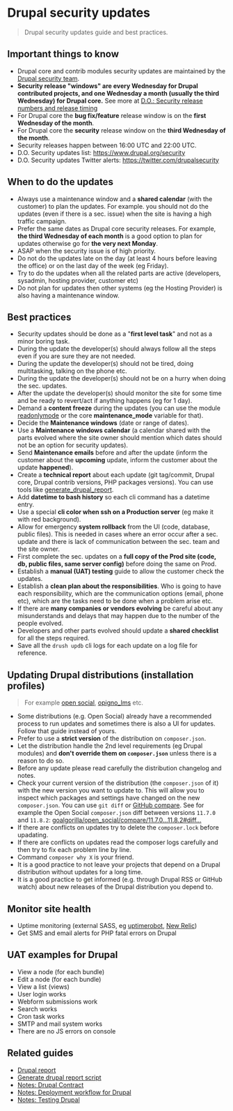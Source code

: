 # Drupal security updates

> Drupal security updates guide and best practices.


## Important things to know

- Drupal core and contrib modules security updates are maintained by the [Drupal security team](https://www.drupal.org/drupal-security-team).
- **Security release "windows" are every Wednesday for Drupal contributed projects, and one Wednesday a month (usually the third Wednesday) for Drupal core.** See more at [D.O.: Security release numbers and release timing](https://www.drupal.org/drupal-security-team/security-release-numbers-and-release-timing)
- For Drupal core the **bug fix/feature** release window is on the **first Wednesday of the month**.
- For Drupal core the **security** release window on the **third Wednesday of the month**.
- Security releases happen between 16:00 UTC and 22:00 UTC.
- D.O. Security updates list: <https://www.drupal.org/security>
- D.O. Security updates Twitter alerts: <https://twitter.com/drupalsecurity>

## When to do the updates

- Always use a maintenance window and a **shared calendar** (with the customer) to plan the updates. For example. you should not do the updates (even if there is a sec. issue) when the site is having a high traffic campaign.
- Prefer the same dates as Drupal core security releases. For example, **the third Wednesday of each month** is a good option to plan for updates otherwise go for **the very next Monday**.
- ASAP when the security issue is of high priority.
- Do not do the updates late on the day (at least 4 hours before leaving the office) or on the last day of the week (eg Friday).
- Try to do the updates when all the related parts are active (developers, sysadmin, hosting provider, customer etc)
- Do not plan for updates then other systems (eg the Hosting Provider) is also having a maintenance window.

## Best practices

- Security updates should be done as a "**first level task**" and not as a minor boring task.
- During the update the developer(s) should always follow all the steps even if you are sure they are not needed.
- During the update the developer(s) should not be tired, doing multitasking, talking on the phone etc.
- During the update the developer(s) should not be on a hurry when doing the sec. updates.
- After the update the developer(s) should monitor the site for some time and be ready to revert/act if anything happens (eg for 1 day).
- Demand a **content freeze** during the updates (you can use the module [readonlymode](https://www.drupal.org/project/readonlymode) or the core **maintenance_mode** variable for that).
- Decide the **Maintenance windows** (date or range of dates).
- Use a **Maintenance windows calendar** (a calendar shared with the parts evolved where the site owner should mention which dates should not be an option for security updates).
- Send **Maintenance emails** before and after the update (inform the customer about the **upcoming** update, inform the customer about the update **happened**).
- Create a **technical report** about each update (git tag/commit, Drupal core, Drupal contrib versions, PHP packages versions). You can use tools like [generate_drupal_report](https://github.com/theodorosploumis/generate_drupal_report).
- Add **datetime to bash history** so each cli command has a datetime entry.
- Use a special **cli color when ssh on a Production server** (eg make it with red background).
- Allow for emergency **system rollback** from the UI (code, database, public files). This is needed in cases where an error occur after a sec. update and there is lack of communication between the sec. team and the site owner.
- First complete the sec. updates on a **full copy of the Prod site (code, db, public files, same server config)** before doing the same on Prod.
- Establish a **manual (UAT) testing** guide to allow the customer check the updates.
- Establish a **clean plan about the responsibilities**. Who is going to have each responsibility, which are the communication options (email, phone etc), which are the tasks need to be done when a problem arise etc.
- If there are **many companies or vendors evolving** be careful about any misunderstands and delays that may happen due to the number of the people evolved.
- Developers and other parts evolved should update a **shared checklist** for all the steps required.
- Save all the `drush updb` cli logs for each update on a log file for reference.

## Updating Drupal distributions (installation profiles)

> For example [open social](https://www.drupal.org/project/social), [opigno_lms](https://www.drupal.org/project/opigno_lms) etc.

- Some distributions (e.g. Open Social) already have a recommended process to run updates and sometimes there is also a UI for updates. Follow that guide instead of yours.
- Prefer to use a **strict version** of the distribution on `composer.json`.
- Let the distribution handle the 2nd level requirements (eg Drupal modules) and **don't override them on `composer.json`** unless there is a reason to do so.
- Before any update please read carefully the distribution changelog and notes.
- Check your current version of the distribution (the `composer.json` of it) with the new version you want to update to. This will allow you to inspect which packages and settings have changed on the new `composer.json`. You can use `git diff` or [GitHub compare](https://docs.github.com/en/pull-requests/committing-changes-to-your-project/viewing-and-comparing-commits/comparing-commits). See for example the Open Social `composer.json` diff between versions `11.7.0` and `11.8.2`: [goalgorilla/open_social/compare/11.7.0...11.8.2#diff...](https://github.com/goalgorilla/open_social/compare/11.7.0...11.8.2#diff-d2ab9925cad7eac58e0ff4cc0d251a937ecf49e4b6bf57f8b95aab76648a9d34)
- If there are conflicts on updates try to delete the `composer.lock` before upadating.
- If there are conflicts on updates read the composer logs carefully and then try to fix each problem line by line.
- Command `composer why X` is your friend.
- It is a good practice to not leave your projects that depend on a Drupal distribution without updates for a long time.
- It is a good practice to get informed (e.g. through Drupal RSS or GitHub watch) about new releases of the Drupal distribution you depend to.


## Monitor site health

- Uptime monitoring (external SASS, eg [uptimerobot](https://uptimerobot.com), [New Relic](https://newrelic.com))
- Get SMS and email alerts for PHP fatal errors on Drupal

## UAT examples for Drupal

- View a node (for each bundle)
- Edit a node (for each bundle)
- View a list (views)
- User login works
- Webform submissions work
- Search works
- Cron task works
- SMTP and mail system works
- There are no JS errors on console

## Related guides

- [Drupal report](https://github.com/theodorosploumis/drupal-report)
- [Generate drupal report script](https://github.com/theodorosploumis/generate_drupal_report)
- [Notes: Drupal Contract](contract.md)
- [Notes: Deployment workflow for Drupal](deployment-workflow.md)
- [Notes: Testing Drupal](testing/README.md)
